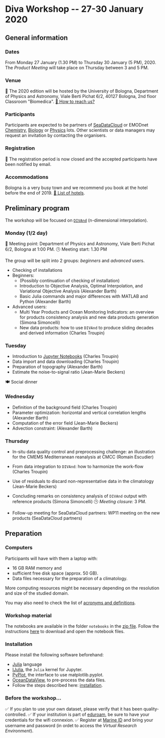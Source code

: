 <head>
  <link rel="stylesheet" href="https://cdnjs.cloudflare.com/ajax/libs/font-awesome/4.7.0/css/font-awesome.min.css">
  <link rel="stylesheet" href="../assets/css/academicons.css">
</head>

# Diva Workshop -- 27-30 January 2020

## General information

### Dates

<i class="fa fa-calendar-check-o" aria-hidden="true"></i> From Monday 27 January (1.30 PM) to Thursday 30 January (5 PM), 2020.
The *Product Meeting* will take place on Thursday between 3 and 5 PM.

### Venue

📍 The 2020 edition will be hosted by the University of Bologna, Department of Physics and Astronomy, Viale Berti Pichat 6/2, 40127 Bologna, 2nd floor Classroom "Biomedica".
[🔗 How to reach us?](../assets/pdf/How-to-reach-us.pdf)

### Participants

Participants are expected to be partners of [SeaDataCloud](https://www.seadatanet.org/) or EMODnet [Chemistry](http://www.emodnet-chemistry.eu/), [Biology](http://www.emodnet-biology.eu/) or [Physics](https://www.emodnet-physics.eu/) lots. Other scientists or data managers may request an invitation by contacting the organisers.

### Registration

📧 The registration period is now closed and the accepted participants have been notified by email.

### Accommodations

<i class="fa fa-bed" aria-hidden="true"></i> Bologna is a very busy town and we recommend you book at the hotel before the end of 2019.
[🔗 List of hotels](../assets/pdf/HOTELS-IN-BOLOGNA.pdf).

## Preliminary program

The workshop will be focused on [`DIVAnd`](https://github.com/gher-ulg/DIVAnd.jl) (n-dimensional interpolation).

### Monday (1/2 day)

📍 Meeting point: Department of Physics and Astronomy, Viale Berti Pichat 6/2, Bologna at 1:00 PM.
🕒 Meeting start: 1.30 PM

The group will be split into 2 groups: *beginners* and *advanced* users.

* Checking of installations
* Beginners:
    * (Possibly continuation of checking of installation)
    * Introduction to Objective Analysis, Optimal Interpolation, and Variational Objective Analysis (Alexander Barth)
    * Basic Julia commands and major differences with MATLAB and Python (Alexander Barth)
* Advanced users:
    * Multi Year Products and Ocean Monitoring Indicators: an overview for products consistency analysis and new data products generation (Simona Simoncelli)
    * New data products: how to use `DIVAnd` to produce sliding decades and derived information (Charles Troupin)


### Tuesday
* Introduction to [Jupyter Notebooks](https://jupyter.org/) (Charles Troupin)
* Data import and data downloading (Charles Troupin)
* Preparation of topography (Alexander Barth)
* Estimate the noise-to-signal ratio (Jean-Marie Beckers)

🍽️ Social dinner

### Wednesday

* Definition of the background field (Charles Troupin)
* Parameter optimization: horizontal and vertical correlation lengths (Alexander Barth)
* Computation of the error field (Jean-Marie Beckers)
* Advection constraint: (Alexander Barth)

### Thursday

* In-situ data quality control and preprocessing challenge: an illustration for the CMEMS Mediterranean reanalysis at CMCC (Romain Escudier)
* From data integration to `DIVAnd`: how to harmonize the work-flow (Charles Troupin)
* Use of residuals to discard non-representative data in the climatology (Jean-Marie Beckers)
* Concluding remarks on consistency analysis of `DIVAnd` output with reference products (Simona Simoncelli)
🕒 *Meeting closure:* 3 PM.

* Follow-up meeting for SeaDataCloud partners: WP11 meeting on the new products (SeaDataCloud partners)

## Preparation

### Computers

Participants will have with them a laptop with:
* 16 GB RAM memory and
* sufficient free disk space (approx. 50 GB).
* Data files necessary for the preparation of a climatology.

More computing resources might be necessary depending on the resolution and size of the studied domain.

You may also need to check the list of [acronyms and definitions](../acronyms.md).

### Workshop material

The notebooks are available in the folder `notebooks` in the [zip file](https://github.com/gher-ulg/Diva-Workshops/archive/master.zip).
Follow the instructions [here](https://github.com/gher-ulg/Diva-Workshops/tree/master/notebooks#how-to-download-ipynb-files-from-github) to download and open the notebook files.

### Installation

Please install the following software beforehand:

* [Julia](https://julialang.org/downloads/) language
* [IJulia](https://github.com/JuliaLang/IJulia.jl), the `Julia` kernel for Jupyter.
* [PyPlot](https://github.com/JuliaPy/PyPlot.jl), the interface to use matplotlib.pyplot.
* [OceanDataView](https://odv.awi.de/), to pre-process the data files.
* Follow the steps described here: [installation](../installation.md).

### Before the workshop...

✅ If you plan to use your own dataset, please verify that it has been quality-controlled.
✅ If your institution is part of [eduroam](https://www.eduroam.org/), be sure to have your credentials for the wifi connexion.
✅ Register at [Marine ID](https://www.marine-id.org/) and bring your username and password
(in ordet to access the *Virtual Research Environment*).
